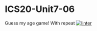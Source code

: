 # ICS20-Unit7-06
Guess my age game! With repeat
[![linter](https://github.com/Nash-Villarta/ICS20-Unit7-06/workflows/linter/badge.svg)](https://github.com/marketplace/actions/super-linter)
